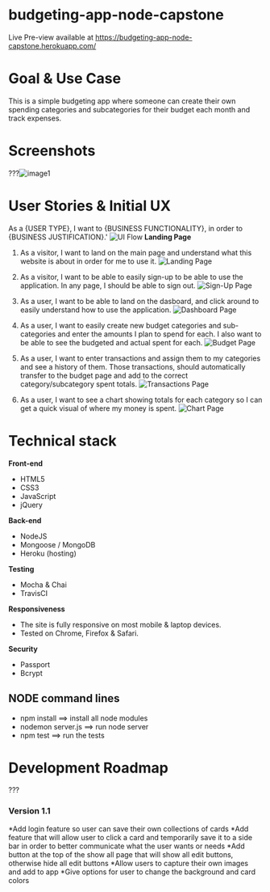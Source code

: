 # budgeting-app-node-capstone
Live Pre-view available at https://budgeting-app-node-capstone.herokuapp.com/

# Goal & Use Case

This is a simple budgeting app where someone can create their own spending categories and subcategories for their budget each month and track expenses.



# Screenshots
???![image1](https://github.com/kimcheru18/non-verbal-communication-fullstack-capstone/blob/master/github-images/landing-page.png)

# User Stories & Initial UX
As a {USER TYPE}, I want to {BUSINESS FUNCTIONALITY}, in order to {BUSINESS JUSTIFICATION}.'
![UI Flow](git-hub-images/ui-flow.jpg)
**Landing Page**

1. As a visitor, I want to land on the main page and understand what this website is about in order for me to use it.
![Landing Page](git-hub-images/landing-page.jpg)

2. As a visitor, I want to be able to easily sign-up to be able to use the application. In any page, I should be able to sign out.
![Sign-Up Page](git-hub-images/signup-page.jpg)

3. As a user, I want to be able to land on the dasboard, and click around to easily understand how to use the application.
![Dashboard Page](git-hub-images/user-dashboard.jpg)

4. As a user, I want to easily create new budget categories and sub-categories and enter the amounts I plan to spend for each. I also want to be able to see the budgeted and actual spent for each.
![Budget Page](git-hub-images/budget-page.jpg)

5. As a user, I want to enter transactions and assign them to my categories and see a history of them. Those transactions, should automatically transfer to the budget page and add to the correct category/subcategory spent totals.
![Transactions Page](git-hub-images/transactions-page.jpg)

6. As a user, I want to see a chart showing totals for each category so I can get a quick visual of where my money is spent.
![Chart Page](git-hub-images/chart-page.jpg)

# Technical stack

**Front-end**
 * HTML5
 * CSS3
 * JavaScript
 * jQuery

**Back-end**
 * NodeJS
 * Mongoose / MongoDB
 * Heroku (hosting)

**Testing**
 * Mocha & Chai
 * TravisCI

**Responsiveness**
 * The site is fully responsive on most mobile & laptop devices.
 * Tested on Chrome, Firefox & Safari.

**Security**
 * Passport
 * Bcrypt

 ## NODE command lines
* npm install ==> install all node modules
* nodemon server.js ==> run node server
* npm test ==> run the tests

# Development Roadmap
???

### Version 1.1
 *Add login feature so user can save their own collections of cards
 *Add feature that will allow user to click a card and temporarily save it to a side bar in order to better communicate what the user wants or needs
 *Add button at the top of the show all page that will show all edit buttons, otherwise hide all edit buttons
 *Allow users to capture their own images and add to app
  *Give options for user to change the background and card colors
